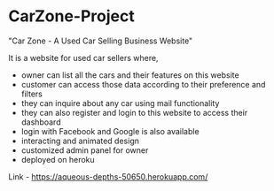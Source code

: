 # CarZone-Project

"Car Zone - A Used Car Selling Business Website"

It is a website for used car sellers where,

- owner can list all the cars and their features on this website
- customer can access those data according to their preference and filters
- they can inquire about any car using mail functionality
- they can also register and login to this website to access their dashboard
- login with Facebook and Google is also available
- interacting and animated design
- customized admin panel for owner
- deployed on heroku

Link - https://aqueous-depths-50650.herokuapp.com/
